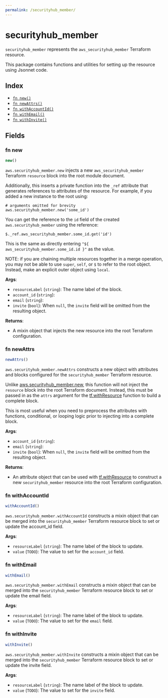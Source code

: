 ```yaml
---
permalink: /securityhub_member/
---
```


# securityhub_member

`securityhub_member` represents the `aws_securityhub_member` Terraform resource.



This package contains functions and utilities for setting up the resource using Jsonnet code.


## Index

* [`fn new()`](#fn-new)
* [`fn newAttrs()`](#fn-newattrs)
* [`fn withAccountId()`](#fn-withaccountid)
* [`fn withEmail()`](#fn-withemail)
* [`fn withInvite()`](#fn-withinvite)

## Fields

### fn new

```ts
new()
```


`aws.securityhub_member.new` injects a new `aws_securityhub_member` Terraform `resource`
block into the root module document.

Additionally, this inserts a private function into the `_ref` attribute that generates references to attributes of the
resource. For example, if you added a new instance to the root using:

    # arguments omitted for brevity
    aws.securityhub_member.new('some_id')

You can get the reference to the `id` field of the created `aws.securityhub_member` using the reference:

    $._ref.aws_securityhub_member.some_id.get('id')

This is the same as directly entering `"${ aws_securityhub_member.some_id.id }"` as the value.

NOTE: if you are chaining multiple resources together in a merge operation, you may not be able to use `super`, `self`,
or `$` to refer to the root object. Instead, make an explicit outer object using `local`.

**Args**:
  - `resourceLabel` (`string`): The name label of the block.
  - `account_id` (`string`): 
  - `email` (`string`): 
  - `invite` (`bool`):  When `null`, the `invite` field will be omitted from the resulting object.

**Returns**:
- A mixin object that injects the new resource into the root Terraform configuration.


### fn newAttrs

```ts
newAttrs()
```


`aws.securityhub_member.newAttrs` constructs a new object with attributes and blocks configured for the `securityhub_member`
Terraform resource.

Unlike [aws.securityhub_member.new](#fn-securityhubmembernew), this function will not inject the `resource`
block into the root Terraform document. Instead, this must be passed in as the `attrs` argument for the
[tf.withResource](https://github.com/tf-libsonnet/core/tree/main/docs#fn-withresource) function to build a complete block.

This is most useful when you need to preprocess the attributes with functions, conditional, or looping logic prior to
injecting into a complete block.

**Args**:
  - `account_id` (`string`): 
  - `email` (`string`): 
  - `invite` (`bool`):  When `null`, the `invite` field will be omitted from the resulting object.

**Returns**:
  - An attribute object that can be used with [tf.withResource](https://github.com/tf-libsonnet/core/tree/main/docs#fn-withresource) to construct a new `securityhub_member` resource into the root Terraform configuration.


### fn withAccountId

```ts
withAccountId()
```

`aws.securityhub_member.withAccountId` constructs a mixin object that can be merged into the `securityhub_member`
Terraform resource block to set or update the account_id field.



**Args**:
  - `resourceLabel` (`string`): The name label of the block to update.
  - `value` (`TODO`): The value to set for the `account_id` field.


### fn withEmail

```ts
withEmail()
```

`aws.securityhub_member.withEmail` constructs a mixin object that can be merged into the `securityhub_member`
Terraform resource block to set or update the email field.



**Args**:
  - `resourceLabel` (`string`): The name label of the block to update.
  - `value` (`TODO`): The value to set for the `email` field.


### fn withInvite

```ts
withInvite()
```

`aws.securityhub_member.withInvite` constructs a mixin object that can be merged into the `securityhub_member`
Terraform resource block to set or update the invite field.



**Args**:
  - `resourceLabel` (`string`): The name label of the block to update.
  - `value` (`TODO`): The value to set for the `invite` field.

